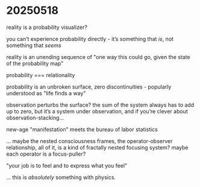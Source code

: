 # 20250518

reality is a probability visualizer?

you can’t experience probability directly - it’s something that _is_, not something that _seems_

reality is an unending sequence of "one way this could go, given the state of the probability map"

probability === relationality

probability is an unbroken surface, zero discontinuities - popularly understood as "life finds a way"

observation perturbs the surface? the sum of the system always has to add up to zero, but it’s a system under observation, and if you’re clever about observation-stacking…

new-age "manifestation" meets the bureau of labor statistics

... maybe the nested consciousness frames, the operator-observer relationship, all of it, is a kind of fractally nested focusing system? maybe each operator is a focus-puller?

"your job is to feel and to express what you feel"

... this is _absolutely_ something with physics.
